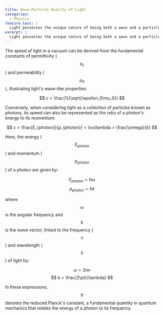 ```yaml
---
title: Wave–Particle Duality of Light
categories:
  - Physics
feature_text: |
  Light possesses the unique nature of being both a wave and a particle. This property, known as duality, allows us to explain light's behavior from two different perspectives. In this post, we'll delve into the terminologies that are essential for understanding the dual nature of light.
excerpt: |
  Light possesses the unique nature of being both a wave and a particle. This property, known as duality, allows us to explain light's behavior from two different perspectives. In this post, we'll delve into the terminologies that are essential for understanding the dual nature of light.
---
```



The speed of light in a vacuum can be derived from the fundamental constants of permittivity ($$ \epsilon_0 $$) and permeability ($$ \mu_0 $$), illustrating light's wave-like properties:

$$ c = \frac{1}{\sqrt{\epsilon_0\mu_0}} $$

Conversely, when considering light as a collection of particles known as photons, its speed can also be represented as the ratio of a photon's energy to its momentum:

$$ c = \frac{E_{photon}}{p_{photon}} = \nu\lambda = \frac{\omega}{k} $$

Here, the energy ($$ E_{photon} $$) and momentum ($$ p_{photon} $$) of a photon are given by:

$$ E_{photon} = \hbar\omega $$
$$ p_{photon} = \hbar k $$

where $$ \omega $$ is the angular frequency and $$ k $$ is the wave vector, linked to the frequency ($$ \nu $$) and wavelength ($$ \lambda $$) of light by:

$$ \omega = 2\pi\nu $$
$$ k = \frac{2\pi}{\lambda} $$

In these expressions, $$ \hbar $$ denotes the reduced Planck's constant, a fundamental quantity in quantum mechanics that relates the energy of a photon to its frequency.
